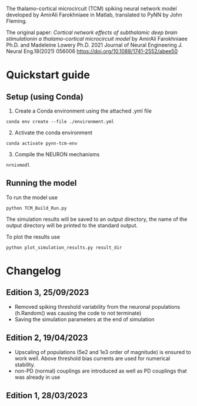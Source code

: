 The thalamo-cortical microcircuit (TCM) spiking neural network model developed by AmirAli Farokhniaee in Matlab, translated to PyNN by John Fleming.

The original paper: _Cortical network effects of subthalamic deep brain stimulationin a thalamo-cortical microcircuit model_ by AmirAli Farokhniaee Ph.D. and Madeleine Lowery Ph.D. 2021 Journal of Neural Engineering J. Neural Eng.18(2021) 056006 https://doi.org/10.1088/1741-2552/abee50

# Quickstart guide
## Setup (using Conda)
1. Create a Conda environment using the attached .yml file
```
conda env create --file ./environment.yml
```
2. Activate the conda environment
```
conda activate pynn-tcm-env
```
3. Compile the NEURON mechanisms
```
nrnivmodl
```

## Running the model
To run the model use
```
python TCM_Build_Run.py
```
The simulation results will be saved to an output directory, the name of the output directory will be printed to the standard output.

To plot the results use
```
python plot_simulation_results.py result_dir
```

# Changelog
## Edition 3, 25/09/2023
  - Removed spiking threshold variability from the neuronal populations (h.Random() was causing the code to not terminate)
  - Saving the simulation parameters at the end of simulation
## Edition 2, 19/04/2023
  - Upscaling of populations (5e2 and 1e3 order of magnitude) is ensured to work well. Above threshold bias currents are used for numerical stability.
  - non-PD (normal) couplings are introduced as well as PD couplings that was already in use
## Edition 1, 28/03/2023
